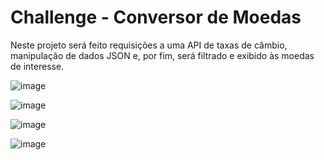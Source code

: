 # Challenge - Conversor de Moedas

Neste projeto será feito requisições a uma API de taxas de câmbio, manipulação de dados JSON e, por fim, será filtrado e exibido às moedas de interesse.

![image]([https://github.com/andluc09/Challenge_-_Conversor_de_Moedas/blob/main/Conversor%20de%20Moedas%201.png])

![image]([https://github.com/andluc09/Challenge_-_Conversor_de_Moedas/blob/main/Conversor%20de%20Moedas%202.png])

![image]([https://github.com/andluc09/Challenge_-_Conversor_de_Moedas/blob/main/Conversor%20de%20Moedas%201%20-%20Historico%20e%20Log.png])

![image]([https://github.com/andluc09/Challenge_-_Conversor_de_Moedas/blob/main/Conversor%20de%20Moedas%202%20-%20Historico%20e%20Log.png])
